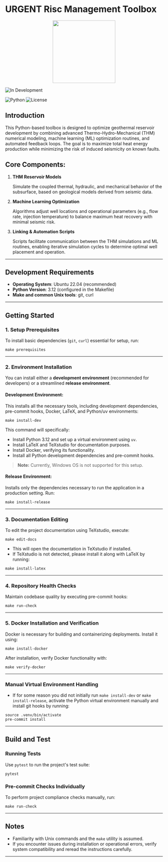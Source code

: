 
# URGENT Risc Management Toolbox
<p align="center">
  <img src="
https://urgent-project-heu.eu/wp-content/uploads/2024/11/logo-3.png" width="200">
</p>

![In Development](https://img.shields.io/badge/status-In%20Development-yellow?style=for-the-badge)

![Python](https://img.shields.io/badge/Python-3.12-blue)  ![License](https://img.shields.io/badge/License-MIT-green)


## Introduction

This Python-based toolbox is designed to optimize geothermal reservoir development by combining advanced Thermo-Hydro-Mechanical (THM) numerical modeling, machine learning (ML) optimization routines, and automated feedback loops. The goal is to maximize total heat energy production while minimizing the risk of induced seismicity on known faults.

## Core Components:

1. **THM Reservoir Models**

    Simulate the coupled thermal, hydraulic, and mechanical behavior of the subsurface, based on geological models derived from seismic data.

2. **Machine Learning Optimization**

    Algorithms adjust well locations and operational parameters (e.g., flow rate, injection temperature) to balance maximum heat recovery with minimal seismic risk.

3. **Linking & Automation Scripts**

    Scripts facilitate communication between the THM simulations and ML routines, enabling iterative simulation cycles to determine optimal well placement and operation.

---

## Development Requirements

- **Operating System**: Ubuntu 22.04 (recommended)
- **Python Version**: 3.12 (configured in the Makefile)
- **Make and common Unix tools**: git, curl

---

## Getting Started

### 1. Setup Prerequisites

To install basic dependencies (`git`, `curl`) essential for setup, run:

```shell
make prerequisites
```

---

### 2. Environment Installation

You can install either a **development environment** (recommended for developers) or a streamlined **release environment**.

#### Development Environment:

This installs all the necessary tools, including development dependencies, pre-commit hooks, Docker, LaTeX, and Python/uv environments:

```shell
make install-dev
```

This command will specifically:

- Install Python 3.12 and set up a virtual environment using `uv`.
- Install LaTeX and TeXstudio for documentation purposes.
- Install Docker, verifying its functionality.
- Install all Python development dependencies and pre-commit hooks.

> **Note:** Currently, Windows OS is not supported for this setup.

#### Release Environment:

Installs only the dependencies necessary to run the application in a production setting. Run:

```shell
make install-release
```

---

### 3. Documentation Editing

To edit the project documentation using TeXstudio, execute:

```shell
make edit-docs
```

- This will open the documentation in TeXstudio if installed.
- If TeXstudio is not detected, please install it along with LaTeX by running:
```shell
make install-latex
```

---

### 4. Repository Health Checks

Maintain codebase quality by executing pre-commit hooks:

```shell
make run-check
```

---

### 5. Docker Installation and Verification

Docker is necessary for building and containerizing deployments. Install it using:

```shell
make install-docker
```

After installation, verify Docker functionality with:

```shell
make verify-docker
```

---

### Manual Virtual Environment Handling

- If for some reason you did not initially run `make install-dev` or `make install-release`, activate the Python virtual environment manually and install git hooks by running:

```shell
source .venv/bin/activate
pre-commit install
```

---

## Build and Test

### Running Tests

Use `pytest` to run the project's test suite:

```shell
pytest
```

### Pre-commit Checks Individually

To perform project compliance checks manually, run:

```shell
make run-check
```

---

## Notes

- Familiarity with Unix commands and the `make` utility is assumed.
- If you encounter issues during installation or operational errors, verify system compatibility and reread the instructions carefully.

---
